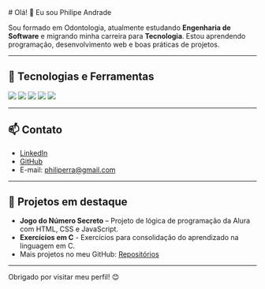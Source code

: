 
<!--
**Philipe12ra/Philipe12ra** is a ✨ _special_ ✨ repository because its `README.md` (this file) appears on your GitHub profile.

Here are some ideas to get you started:

- 🔭 I’m currently working on ...
- 🌱 I’m currently learning ...
- 👯 I’m looking to collaborate on ...
- 🤔 I’m looking for help with ...
- 💬 Ask me about ...
- 📫 How to reach me: ...
- 😄 Pronouns: ...
- ⚡ Fun fact: ...
--># Olá! 👋 Eu sou Philipe Andrade


Sou formado em Odontologia, atualmente estudando **Engenharia de Software** e migrando minha carreira para **Tecnologia**. Estou aprendendo programação, desenvolvimento web e boas práticas de projetos.

---

## 🔧 Tecnologias e Ferramentas
<div>
  <img src="https://img.shields.io/badge/HTML-239120?style=for-the-badge&logo=html5&logoColor=white">
  <img src="https://img.shields.io/badge/CSS-239120?style=for-the-badge&logo=css3&logoColor=white">
  <img src="https://img.shields.io/badge/JavaScript-F7DF1E?style=for-the-badge&logo=javascript&logoColor=black">
  <img src="https://img.shields.io/badge/Git-F05032?style=for-the-badge&logo=git&logoColor=white">
  <img src="https://img.shields.io/badge/GitHub-181717?style=for-the-badge&logo=github&logoColor=white">
</div>

---

## 📫 Contato

- [LinkedIn](https://www.linkedin.com/in/philipe-andrade-b2a341337/)  
- [GitHub](https://github.com/Philipe12ra/Philipe12ra)  
- E-mail: philiperra@gmail.com 

---

## 🚀 Projetos em destaque
- **Jogo do Número Secreto** – Projeto de lógica de programação da Alura com HTML, CSS e JavaScript.  
- **Exercícios em C** - Exercícios para consolidação do aprendizado na linguagem em C.
- Mais projetos no meu GitHub: [Repositórios](https://github.com/Philipe12ra?tab=repositories)

---

Obrigado por visitar meu perfil! 😊


